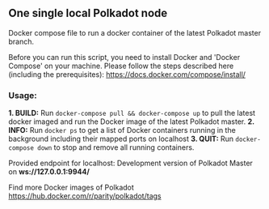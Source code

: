 ## One single local Polkadot node

Docker compose file to run a docker container of the latest Polkadot master branch.

Before you can run this script, you need to install Docker and 'Docker Compose' on your machine.
Please follow the steps described here (including the prerequisites): https://docs.docker.com/compose/install/

### Usage:
**1. BUILD:** Run `docker-compose pull && docker-compose up` to pull the latest docker imaged and run the Docker image of the latest Polkadot master.
**2. INFO:** Run `docker ps` to get a list of Docker containers running in the background including their mapped ports on localhost
**3. QUIT:** Run `docker-compose down` to stop and remove all running containers.

Provided endpoint for localhost: Development version of Polkadot Master on
**ws://127.0.0.1:9944/**

Find more Docker images of Polkadot https://hub.docker.com/r/parity/polkadot/tags